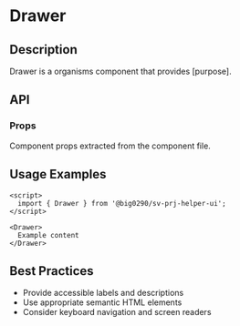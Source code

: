 # Drawer

## Description

Drawer is a organisms component that provides [purpose].

## API

### Props

Component props extracted from the component file.

## Usage Examples

```svelte
<script>
  import { Drawer } from '@big0290/sv-prj-helper-ui';
</script>

<Drawer>
  Example content
</Drawer>
```

## Best Practices

- Provide accessible labels and descriptions
- Use appropriate semantic HTML elements
- Consider keyboard navigation and screen readers
